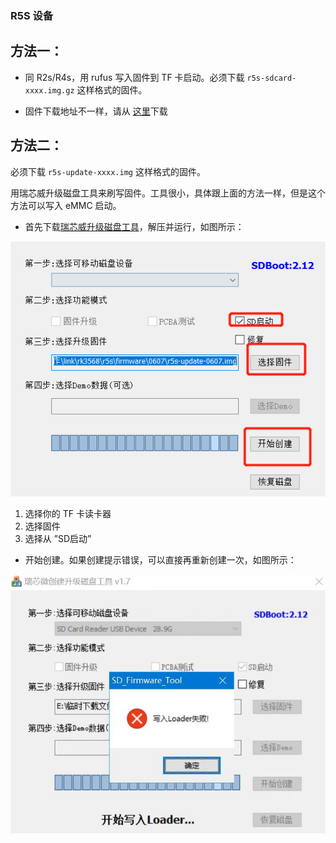 ### R5S 设备

## 方法一：

* 同 R2s/R4s，用 rufus 写入固件到 TF 卡启动。必须下载 `r5s-sdcard-xxxx.img.gz` 这样格式的固件。

* 固件下载地址不一样，请从 [这里](https://fw.koolcenter.com/iStoreOS/r5s/)下载

## 方法二：

必须下载 `r5s-update-xxxx.img` 这样格式的固件。

用瑞芯威升级磁盘工具来刷写固件。工具很小，具体跟上面的方法一样，但是这个方法可以写入 eMMC 启动。

* 首先下载[瑞芯威升级磁盘工具](https://fw.koolcenter.com/iStoreOS/alpha/SDDiskTool_v1.7.zip)，解压并运行，如图所示：

![rk-install-r5s](./install/rk-install-r5s.png)

1. 选择你的 TF 卡读卡器
2. 选择固件
3. 选择从 ”SD启动”

* 开始创建。如果创建提示错误，可以直接再重新创建一次，如图所示：

![rk-install-r5s-error](./install/rk-install-r5s-error.png)

